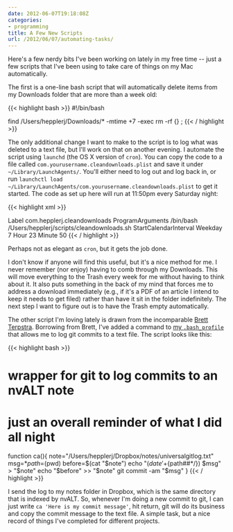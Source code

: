 ```yaml
---
date: 2012-06-07T19:18:08Z
categories:
- programming
title: A Few New Scripts
url: /2012/06/07/automating-tasks/
---
```


Here's a few nerdy bits I've been working on lately in my free time -- just a few scripts that I've been using to take care of things on my Mac automatically.

The first is a one-line bash script that will automatically delete items from my Downloads folder that are more than a week old:

{{< highlight bash >}}
#!/bin/bash

find /Users/hepplerj/Downloads/* -mtime +7 -exec rm -rf {} \;
{{< / highlight >}}

The only additional change I want to make to the script is to log what was deleted to a text file, but I'll work on that on another evening. I automate the script using <code>launchd</code> (the OS X version of <code>cron</code>). You can copy the code to a file called <code>com.yourusername.cleandownloads.plist</code> and save it under <code>~/Library/LaunchAgents/</code>. You'll either need to log out and log back in, or run <code>launchctl load ~/Library/LaunchAgents/com.yourusername.cleandownloads.plist</code> to get it started. The code as set up here will run at 11:50pm every Saturday night:

{{< highlight xml >}}
<?xml version="1.0" encoding="UTF-8"?>
<!DOCTYPE plist PUBLIC "-//Apple//DTD PLIST 1.0//EN" "http://www.apple.com/DTDs/PropertyList-1.0.dtd">
<plist version="1.0">
<dict>
    <key>Label</key>
    <string>com.hepplerj.cleandownloads</string>
    <key>ProgramArguments</key>
    <array>
        <string>/bin/bash</string>
        <string>/Users/hepplerj/scripts/cleandownloads.sh</string>
    </array>
    <key>StartCalendarInterval</key>
    <dict>
        <key>Weekday</key>
        <integer>7</integer>
        <key>Hour</key>
        <integer>23</integer>
        <key>Minute</key>
        <integer>50</integer>
    </dict>
</dict>
</plist>
{{< / highlight >}}

Perhaps not as elegant as <code>cron</code>, but it gets the job done.

I don't know if anyone will find this useful, but it's a nice method for me. I never remember (nor enjoy) having to comb through my Downloads. This will move everything to the Trash every week for me without having to think about it. It also puts something in the back of my mind that forces me to address a download immediately (e.g., if it's a PDF of an article I intend to keep it needs to get filed) rather than have it sit in the folder indefinitely. The next step I want to figure out is to have the Trash empty automatically.

The other script I'm loving lately is drawn from the incomparable [Brett Terpstra](http://brettterpstra.com/). Borrowing from Brett, I've added a command to [my <code>.bash_profile</code>](https://github.com/hepplerj/dotfiles/blob/master/.bash_profile) that allows me to log git commits to a text file. The script looks like this:

{{< highlight bash >}}
# wrapper for git to log commits to an nvALT note
# just an overall reminder of what I did all night
function ca(){
  note="/Users/hepplerj/Dropbox/notes/universalgitlog.txt"
  msg=$*
  path=$(pwd)
  before=$(cat "$note")
  echo "$(date '+%y-%m-%d %H:%M | ') (${path##*/}) $msg" > "$note"
  echo "$before" >> "$note"
  git commit -am "$msg"
}
{{< / highlight >}}

I send the log to my notes folder in Dropbox, which is the same directory that is indexed by nvALT. So, whenever I'm doing a new commit to git, I can just write <code>ca 'Here is my commit message'</code>, hit return, git will do its business and copy the commit message to the text file. A simple task, but a nice record of things I've completed for different projects.
